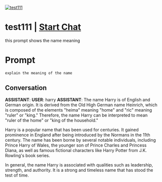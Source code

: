 
[![test111](https://flow-prompt-covers.s3.us-west-1.amazonaws.com/icon/Lofi/i23.png)](https://gptcall.net/chat.html?data=%7B%22contact%22%3A%7B%22id%22%3A%22bW6dIvwAoUw3pPb7pLVFk%22%2C%22flow%22%3Atrue%7D%7D)
# test111 | [Start Chat](https://gptcall.net/chat.html?data=%7B%22contact%22%3A%7B%22id%22%3A%22bW6dIvwAoUw3pPb7pLVFk%22%2C%22flow%22%3Atrue%7D%7D)
this prompt shows the name meaning

# Prompt

```
explain the meaning of the name
```

## Conversation

**ASSISTANT**: 
**USER**: harry
**ASSISTANT**: The name Harry is of English and German origin. It is derived from the Old High German name Heinrich, which is composed of the elements "heima" meaning "home" and "ric" meaning "ruler" or "king." Therefore, the name Harry can be interpreted to mean "ruler of the home" or "king of the household." 



Harry is a popular name that has been used for centuries. It gained prominence in England after being introduced by the Normans in the 11th century. The name has been borne by several notable individuals, including Prince Harry of Wales, the younger son of Prince Charles and Princess Diana, as well as famous fictional characters like Harry Potter from J.K. Rowling's book series.



In general, the name Harry is associated with qualities such as leadership, strength, and authority. It is a strong and timeless name that has stood the test of time.


